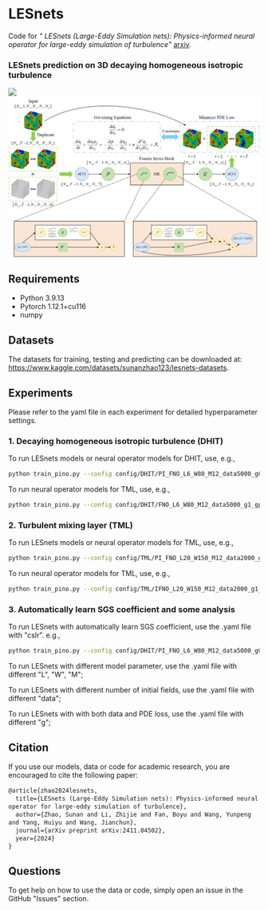 # LESnets
Code for *" LESnets (Large-Eddy Simulation nets): Physics-informed neural operator for large-eddy simulation of turbulence"*  [arxiv](https://arxiv.org/abs/2411.04502).


<h3> LESnets prediction on 3D decaying homogeneous isotropic turbulence </h3>
<img src="https://github.com/Sunan-zhao/LESnets/blob/main/assets/DHIT_sample5_3tau.gif" width="600">


<img src="https://github.com/Sunan-zhao/LESnets/blob/main/assets/LESnets_model.jpg" width="720">


## Requirements
- Python 3.9.13
- Pytorch 1.12.1+cu116
- numpy

## Datasets
The datasets for training, testing and predicting can be downloaded at: https://www.kaggle.com/datasets/sunanzhao123/lesnets-datasets.

## Experiments
Please refer to the yaml file in each experiment for detailed hyperparameter settings.

### 1. Decaying homogeneous isotropic turbulence (DHIT)
To run LESnets models or neural operator models for DHIT, use, e.g.,
```bash 
python train_pino.py --config config/DHIT/PI_FNO_L6_W80_M12_data5000_g0_gp0.yaml
```
To run neural operator models for TML, use, e.g.,

```bash 
python train_pino.py --config config/DHIT/FNO_L6_W80_M12_data5000_g1_gp0.yaml
```

### 2. Turbulent mixing layer (TML)
To run LESnets models or neural operator models for TML, use, e.g.,
```bash 
python train_pino.py --config config/TML/PI_FNO_L20_W150_M12_data2000_g0_gp0.yaml
```
To run neural operator models for TML, use, e.g.,

```bash 
python train_pino.py --config config/TML/IFNO_L20_W150_M12_data2000_g1_gp0.yaml
```
### 3. Automatically learn SGS coefficient and some analysis
To run LESnets with automatically learn SGS coefficient, use the .yaml file with "cslr". e.g., 
```bash 
python train_pino.py --config config/DHIT/PI_FNO_L6_W80_M12_data5000_g0_gp05_fDNS_cslr1e5.yaml
```
To run LESnets with different model parameter, use the .yaml file with different "L", "W", "M";

To run LESnets with different number of initial fields, use the .yaml file with different "data";

To run LESnets with with both data and PDE loss, use the .yaml file with different "g";


## Citation

If you use our models, data or code for academic research, you are encouraged to cite the following paper:

```
@article{zhao2024lesnets,
  title={LESnets (Large-Eddy Simulation nets): Physics-informed neural operator for large-eddy simulation of turbulence},
  author={Zhao, Sunan and Li, Zhijie and Fan, Boyu and Wang, Yunpeng and Yang, Huiyu and Wang, Jianchun},
  journal={arXiv preprint arXiv:2411.04502},
  year={2024}
}
```
## Questions

To get help on how to use the data or code, simply open an issue in the GitHub "Issues" section.
